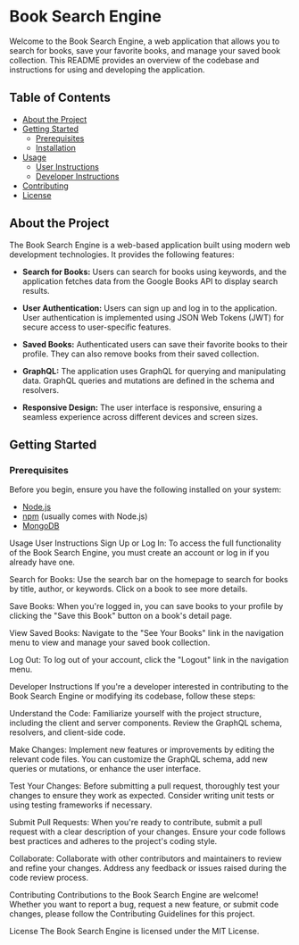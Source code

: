 # Book Search Engine

Welcome to the Book Search Engine, a web application that allows you to search for books, save your favorite books, and manage your saved book collection. This README provides an overview of the codebase and instructions for using and developing the application.

## Table of Contents

- [About the Project](#about-the-project)
- [Getting Started](#getting-started)
  - [Prerequisites](#prerequisites)
  - [Installation](#installation)
- [Usage](#usage)
  - [User Instructions](#user-instructions)
  - [Developer Instructions](#developer-instructions)
- [Contributing](#contributing)
- [License](#license)

## About the Project

The Book Search Engine is a web-based application built using modern web development technologies. It provides the following features:

- **Search for Books:** Users can search for books using keywords, and the application fetches data from the Google Books API to display search results.

- **User Authentication:** Users can sign up and log in to the application. User authentication is implemented using JSON Web Tokens (JWT) for secure access to user-specific features.

- **Saved Books:** Authenticated users can save their favorite books to their profile. They can also remove books from their saved collection.

- **GraphQL:** The application uses GraphQL for querying and manipulating data. GraphQL queries and mutations are defined in the schema and resolvers.

- **Responsive Design:** The user interface is responsive, ensuring a seamless experience across different devices and screen sizes.

## Getting Started

### Prerequisites

Before you begin, ensure you have the following installed on your system:

- [Node.js](https://nodejs.org/)
- [npm](https://www.npmjs.com/) (usually comes with Node.js)
- [MongoDB](https://www.mongodb.com/)

Usage
User Instructions
Sign Up or Log In: To access the full functionality of the Book Search Engine, you must create an account or log in if you already have one.

Search for Books: Use the search bar on the homepage to search for books by title, author, or keywords. Click on a book to see more details.

Save Books: When you're logged in, you can save books to your profile by clicking the "Save this Book" button on a book's detail page.

View Saved Books: Navigate to the "See Your Books" link in the navigation menu to view and manage your saved book collection.

Log Out: To log out of your account, click the "Logout" link in the navigation menu.

Developer Instructions
If you're a developer interested in contributing to the Book Search Engine or modifying its codebase, follow these steps:

Understand the Code: Familiarize yourself with the project structure, including the client and server components. Review the GraphQL schema, resolvers, and client-side code.

Make Changes: Implement new features or improvements by editing the relevant code files. You can customize the GraphQL schema, add new queries or mutations, or enhance the user interface.

Test Your Changes: Before submitting a pull request, thoroughly test your changes to ensure they work as expected. Consider writing unit tests or using testing frameworks if necessary.

Submit Pull Requests: When you're ready to contribute, submit a pull request with a clear description of your changes. Ensure your code follows best practices and adheres to the project's coding style.

Collaborate: Collaborate with other contributors and maintainers to review and refine your changes. Address any feedback or issues raised during the code review process.

Contributing
Contributions to the Book Search Engine are welcome! Whether you want to report a bug, request a new feature, or submit code changes, please follow the Contributing Guidelines for this project.

License
The Book Search Engine is licensed under the MIT License.